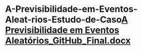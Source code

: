 # A-Previsibilidade-em-Eventos-Aleat-rios-Estudo-de-Caso[A Previsibilidade em Eventos Aleatórios_GitHub_Final.docx](https://github.com/silviapuetter/A-Previsibilidade-em-Eventos-Aleat-rios-Estudo-de-Caso/files/9578653/A.Previsibilidade.em.Eventos.Aleatorios_GitHub_Final.docx)

